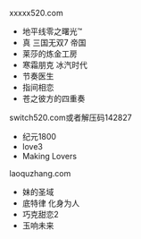 xxxxx520.com

- 地平线零之曙光™
- 真 三国无双7 帝国
- 莱莎的炼金工房
- 寒霜朋克 冰汽时代
- 节奏医生
- 指间相恋
- 苍之彼方的四重奏

switch520.com或者解压码142827
- 纪元1800
- love3
- Making Lovers


laoquzhang.com

- 妹的圣域
- 底特律 化身为人
- 巧克甜恋2
- 玉响未来